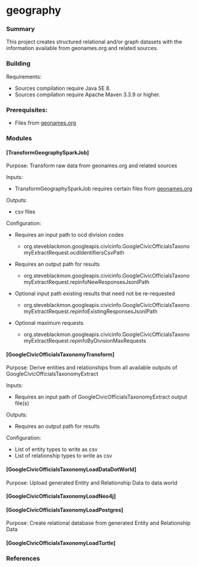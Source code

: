 geography
====================

### Summary

This project creates structured relational and/or graph datasets 
with the information available from geonames.org and related sources.

### Building

Requirements: 
- Sources compilation require Java SE 8.
- Sources compilation require Apache Maven 3.3.9 or higher.

### Prerequisites:
- Files from [geonames.org](http://geonames.org)

### Modules

#### [TransformGeographySparkJob]

Purpose: Transform raw data from geonames.org and related sources

Inputs:
- TransformGeographySparkJob requires certain files from [geonames.org](http://download.geonames.org/export/dump/)

Outputs:
- csv files

Configuration:
- Requires an input path to ocd division codes
  * org.steveblackmon.googleapis.civicinfo.GoogleCivicOfficialsTaxonomyExtractRequest.ocdIdentifiersCsvPath
  
- Requires an output path for results
  * org.steveblackmon.googleapis.civicinfo.GoogleCivicOfficialsTaxonomyExtractRequest.repinfoNewResponsesJsonlPath

- Optional input path existing results that need not be re-requested
  * org.steveblackmon.googleapis.civicinfo.GoogleCivicOfficialsTaxonomyExtractRequest.repinfoExistingResponsesJsonlPath

- Optional maximum requests
  * org.steveblackmon.googleapis.civicinfo.GoogleCivicOfficialsTaxonomyExtractRequest.repinfoByDivisionMaxRequests

#### [GoogleCivicOfficialsTaxonomyTransform]

Purpose:
Derive entities and relationships from all available outputs of GoogleCivicOfficialsTaxonomyExtract
 
Inputs:
- Requires an input path of GoogleCivicOfficialsTaxonomyExtract output file(s)

Outputs:
- Requires an output path for results

Configuration:
- List of entity types to write as csv
- List of relationship types to write as csv

#### [GoogleCivicOfficialsTaxonomyLoadDataDotWorld]

Purpose:
Upload generated Entity and Relationship Data to data.world

#### [GoogleCivicOfficialsTaxonomyLoadNeo4j]

#### [GoogleCivicOfficialsTaxonomyLoadPostgres]

Purpose:
Create relational database from generated Entity and Relationship Data

#### [GoogleCivicOfficialsTaxonomyLoadTurtle]

### References